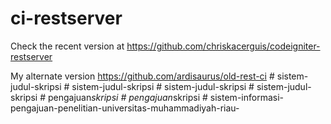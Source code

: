 # ci-restserver
Check the recent version at https://github.com/chriskacerguis/codeigniter-restserver

My alternate version https://github.com/ardisaurus/old-rest-ci
#   s i s t e m - j u d u l - s k r i p s i  
 #   s i s t e m - j u d u l - s k r i p s i  
 #   s i s t e m - j u d u l - s k r i p s i  
 # sistem-judul-skripsi
#   p e n g a j u a n _ s k r i p s i  
 #   p e n g a j u a n _ s k r i p s i  
 #   s i s t e m - i n f o r m a s i - p e n g a j u a n - p e n e l i t i a n - u n i v e r s i t a s - m u h a m m a d i y a h - r i a u -  
 